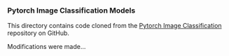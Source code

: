 ### Pytorch Image Classification Models

This directory contains code cloned from the [Pytorch Image Classification](https://github.com/hysts/pytorch_image_classification/) repository on GitHub.  


Modifications were made...
